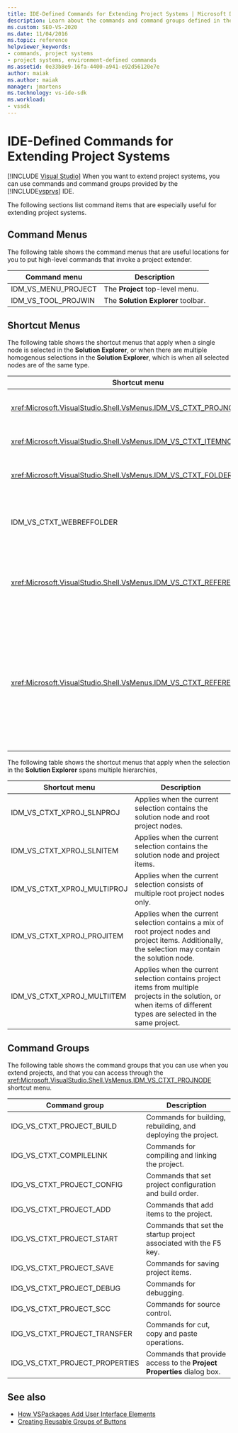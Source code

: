 ```yaml
---
title: IDE-Defined Commands for Extending Project Systems | Microsoft Docs
description: Learn about the commands and command groups defined in the Visual Studio integrated development environment (IDE) that are used for extending project systems. 
ms.custom: SEO-VS-2020
ms.date: 11/04/2016
ms.topic: reference
helpviewer_keywords:
- commands, project systems
- project systems, environment-defined commands
ms.assetid: 0e33b8e9-16fa-4400-a941-e92d56120e7e
author: maiak
ms.author: maiak
manager: jmartens
ms.technology: vs-ide-sdk
ms.workload:
- vssdk
---
```

# IDE-Defined Commands for Extending Project Systems

 [!INCLUDE [Visual Studio](~/includes/applies-to-version/vs-windows-only.md)]
When you want to extend project systems, you can use commands and command groups provided by the [!INCLUDE[vsprvs](../../code-quality/includes/vsprvs_md.md)] IDE.

 The following sections list command items that are especially useful for extending project systems.

## Command Menus
 The following table shows the command menus that are useful locations for you to put high-level commands that invoke a project extender.

|Command menu|Description|
|------------------|-----------------|
|IDM_VS_MENU_PROJECT|The **Project** top-level menu.|
|IDM_VS_TOOL_PROJWIN|The **Solution Explorer** toolbar.|

## Shortcut Menus
 The following table shows the shortcut menus that apply when a single node is selected in the **Solution Explorer**, or when there are multiple homogenous selections in the **Solution Explorer**, which is when all selected nodes are of the same type.

|Shortcut menu|Description|
|-------------------|-----------------|
|<xref:Microsoft.VisualStudio.Shell.VsMenus.IDM_VS_CTXT_PROJNODE>|Applies when the project node is selected.|
|<xref:Microsoft.VisualStudio.Shell.VsMenus.IDM_VS_CTXT_ITEMNODE>|Applies when a file is selected.|
|<xref:Microsoft.VisualStudio.Shell.VsMenus.IDM_VS_CTXT_FOLDERNODE>|Applies when a folder is selected.|
|IDM_VS_CTXT_WEBREFFOLDER|Applies when the Web Reference folder is selected.|
|<xref:Microsoft.VisualStudio.Shell.VsMenus.IDM_VS_CTXT_REFERENCEROOT>|Applies when the references root node called "References" is selected.|
|<xref:Microsoft.VisualStudio.Shell.VsMenus.IDM_VS_CTXT_REFERENCE>|Applies when reference nodes are selected; these include assembly, COM, and project references only. Does not include Web references.|

 The following table shows the shortcut menus that apply when the selection in the **Solution Explorer** spans multiple hierarchies,

|Shortcut menu|Description|
|-------------------|-----------------|
|IDM_VS_CTXT_XPROJ_SLNPROJ|Applies when the current selection contains the solution node and root project nodes.|
|IDM_VS_CTXT_XPROJ_SLNITEM|Applies when the current selection contains the solution node and project items.|
|IDM_VS_CTXT_XPROJ_MULTIPROJ|Applies when the current selection consists of multiple root project nodes only.|
|IDM_VS_CTXT_XPROJ_PROJITEM|Applies when the current selection contains a mix of root project nodes and project items. Additionally, the selection may contain the solution node.|
|IDM_VS_CTXT_XPROJ_MULTIITEM|Applies when the current selection contains project items from multiple projects in the solution, or when items of different types are selected in the same project.|

## Command Groups
 The following table shows the command groups that you can use when you extend projects, and that you can access through the <xref:Microsoft.VisualStudio.Shell.VsMenus.IDM_VS_CTXT_PROJNODE> shortcut menu.

|Command group|Description|
|-------------------|-----------------|
|IDG_VS_CTXT_PROJECT_BUILD|Commands for building, rebuilding, and deploying the project.|
|IDG_VS_CTXT_COMPILELINK|Commands for compiling and linking the project.|
|IDG_VS_CTXT_PROJECT_CONFIG|Commands that set project configuration and build order.|
|IDG_VS_CTXT_PROJECT_ADD|Commands that add items to the project.|
|IDG_VS_CTXT_PROJECT_START|Commands that set the startup project associated with the F5 key.|
|IDG_VS_CTXT_PROJECT_SAVE|Commands for saving project items.|
|IDG_VS_CTXT_PROJECT_DEBUG|Commands for debugging.|
|IDG_VS_CTXT_PROJECT_SCC|Commands for source control.|
|IDG_VS_CTXT_PROJECT_TRANSFER|Commands for cut, copy and paste operations.|
|IDG_VS_CTXT_PROJECT_PROPERTIES|Commands that provide access to the **Project Properties** dialog box.|

## See also

- [How VSPackages Add User Interface Elements](../../extensibility/internals/how-vspackages-add-user-interface-elements.md)
- [Creating Reusable Groups of Buttons](../../extensibility/creating-reusable-groups-of-buttons.md)
